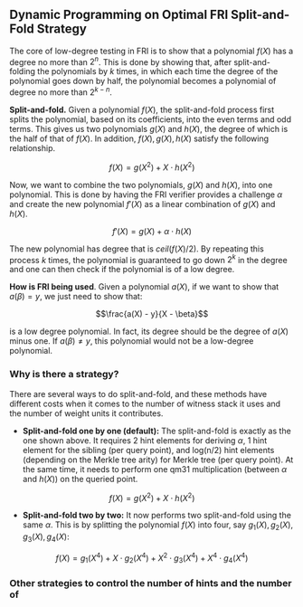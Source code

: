 ## Dynamic Programming on Optimal FRI Split-and-Fold Strategy

The core of low-degree testing in FRI is to show that a polynomial $f(X)$ has a degree no more than $2^n$. This is done 
by showing that, after split-and-folding the polynomials by $k$ times, in which each time the degree of the polynomial 
goes down by half, the polynomial becomes a polynomial of degree no more than $2^{k-n}$.

**Split-and-fold.** Given a polynomial $f(X)$, the split-and-fold process first splits the polynomial, based on its 
coefficients, into the even terms and odd terms. This gives us two polynomials $g(X)$ and $h(X)$, the degree of which 
is the half of that of $f(X)$. In addition, $f(X), g(X), h(X)$ satisfy the following relationship.

$$f(X) = g(X^2) + X \cdot h(X^2)$$

Now, we want to combine the two polynomials, $g(X)$ and $h(X)$, into one polynomial. This is done by having the FRI verifier 
provides a challenge $\alpha$ and create the new polynomial $f'(X)$ as a linear combination of $g(X)$ and $h(X)$.

$$f'(X) = g(X) + \alpha \cdot h(X)$$

The new polynomial has degree that is $ceil(f(X) / 2)$. By repeating this process $k$ times, the polynomial is guaranteed 
to go down $2^k$ in the degree and one can then check if the polynomial is of a low degree.

**How is FRI being used**. Given a polynomial $a(X)$, if we want to show that $a(\beta) = y$, we just need to show that:

$$\frac{a(X) - y}{X - \beta}$$

is a low degree polynomial. In fact, its degree should be the degree of $a(X)$ minus one. If $a(\beta) \not= y$, this 
polynomial would not be a low-degree polynomial. 

### Why is there a strategy?

There are several ways to do split-and-fold, and these methods have different costs when it comes to the number of witness 
stack it uses and the number of weight units it contributes.

- **Split-and-fold one by one (default):** The split-and-fold is exactly as the one shown above. It requires 2 hint elements for 
deriving $\alpha$, 1 hint element for the sibling (per query point), and log(n/2) hint elements (depending on the Merkle tree arity) for Merkle 
tree (per query point). At the same time, it needs to perform one qm31 multiplication (between $\alpha$ and $h(X)$) on the queried point. 

$$f(X) = g(X^2) + X \cdot h(X^2)$$

- **Split-and-fold two by two:** It now performs two split-and-fold using the same $\alpha$. This is by splitting the 
polynomial $f(X)$ into four, say $g_1(X), g_2(X), g_3(X), g_4(X)$:

$$f(X) = g_1(X^4) + X\cdot g_2(X^4) + X^2 \cdot g_3(X^4) + X^4 \cdot g_4(X^4)$$



### Other strategies to control the number of hints and the number of 